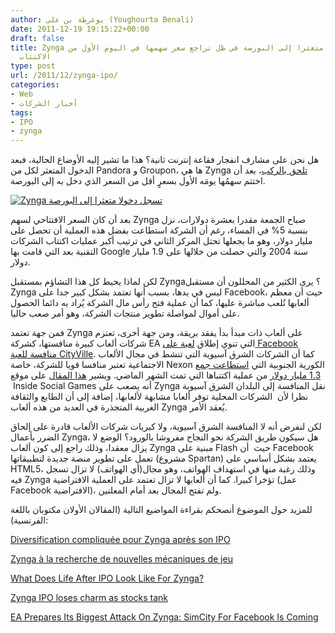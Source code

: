 ```yaml
---
author: يوغرطة بن علي (Youghourta Benali)
date: 2011-12-19 19:15:22+00:00
draft: false
title: Zynga تسجل دخولا متعثرا إلى البورصة في ظل تراجع سعر سهمها في اليوم الأول من
  الاكتتاب
type: post
url: /2011/12/zynga-ipo/
categories:
- Web
- أخبار الشركات
tags:
- IPO
- zynga
---
```


هل نحن على مشارف انفجار فقاعة إنترنت ثانية؟ هذا ما تشير إليه الأوضاع الحالية، فبعد الدخول المتعثر لكل من Pandora و Groupon، ها هي Zynga [تلحق بالركب](http://technologyspectator.com.au/emerging-tech/social-media/zynga-ipo-falters-debut)، بعد أن اختتم سهمُها يومَه الأول بسعرٍ أقل من السعر الذي دخل به إلى البورصة.




[![Zynga تسجل دخولا متعثرا إلى البورصة](http://www.it-scoop.com/wp-content/uploads/2011/12/zynga-IPO.jpg)
](http://www.it-scoop.com/wp-content/uploads/2011/12/zynga-IPO.jpg)




بعد أن كان السعر الافتتاحي لسهم Zynga صباح الجمعة مقدرا بعشرة دولارات، نزل بنسبة 5% في المساء، رغم أن الشركة استطاعت بفضل هذه العملية أن تحصل على مليار دولار، وهو ما يجعلها تحتل المركز الثاني في ترتيب أكبر عمليات اكتتاب الشركات التقنية بعد التي قامت بها Google سنة 2004 والتي حصلت من خلالها على 1.9 مليار دولار.




لكن لماذا يحيط كل هذا التشاؤم بمستقبل Zynga؟ يرى الكثير من المحللون أن مستقبل Zynga ليس في يدها، بسبب أنها تعتمد بشكل كبير جدا على Facebook، حيث أن معظم ألعابها تُلعب مباشرة عليها، كما أن عملية فتح رأس مال الشركة يُراد به دائما الحصول على أموال لمواصلة تطوير منتجات الشركة، وهو أمر صعب حاليا.




فمن جهة تعتمد Zynga على ألعاب ذات مبدأ بدأ يفقد بريقة، ومن جهة أخرى، تعتزم شركات ألعاب كبيرة منافستها، كشركة EA التي تنوي إطلاق [لعبة على Facebook منافسة للعبة CityVille](http://www.businessinsider.com/sim-city-on-facebook-2011-12). كما أن الشركات الشرق آسيوية التي تنشط في مجال الألعاب الاجتماعية تعتبر منافسا قويا للشركة، خاصة Nexon الكورية الجنوبية التي [استطاعت جمع 1.3 مليار دولار](http://www.insidesocialgames.com/2011/11/08/report-nexon-filing-for-1-3-billion-ipo/) من عملية اكتتباها التي تمت الشهر الماضي. ويشير [هذا المقال](http://www.insidesocialgames.com/2011/11/08/report-nexon-filing-for-1-3-billion-ipo/) على موقع  Inside Social Games أنه يصعب على Zynga نقل المنافسة إلى البلدان الشرق آسيوية نظرا لأن  الشركات المحلية توفر ألعابا مشابهة لألعابها، إضافة إلى أن الطابع والثقافة الغربية المتجذرة في العديد من هذه ألعاب Zynga يُعقد الأمر.




لكن لنفرض أنه لا المنافسة الشرق آسيوية، ولا كبريات شركات الألعاب قادرة على إلحاق الضرر بأعمال Zynga، هل سيكون طريق الشركة نحو النجاح مفروشا بالورود؟ الوضع لا يزال معقدا، وذلك راجع إلى كون ألعاب Zynga مبنية على Flash حيث  أن Facebook تعمل على تطوير منصة جديدة لتطبيقاتها (مشروع Spartan) يعتمد بشكل أساسي على HTML5، وذلك رغبة منها في استهداف الهواتف، وهو مجال(أي الهواتف) لا تزال تسجل فيه Zynga تؤخرا كبيرا. كما أن ألعابها لا تزال تعتمد على العملية الافتراضية (عمل Facebook الافتراضية)، ولم تفتح المجال بعد أمام المعلنين.




للمزيد حول الموضوع أنصحكم بقراءة المواضيع التالية (المقالان الأولان مكتوبان باللغة الفرنسية):




[Diversification compliquée pour Zynga après son IPO](http://www.marketingvirtuel.fr/2011/12/19/diversification-compliquee-pour-zynga-apres-son-ipo)




[Zynga à la recherche de nouvelles mécaniques de jeu](http://www.marketingvirtuel.fr/2011/09/20/zynga-a-la-recherche-de-nouvelles-mecaniques-de-jeu/)




[What Does Life After IPO Look Like For Zynga?](http://www.insidesocialgames.com/2011/12/18/what-does-life-after-ipo-look-like-for-zynga/)




[Zynga IPO loses charm as stocks tank](http://nvonews.com/2011/12/18/zynga-ipo-loses-charm-as-stocks-tank/)




[EA Prepares Its Biggest Attack On Zynga: SimCity For Facebook Is Coming](http://www.businessinsider.com/sim-city-on-facebook-2011-12)
